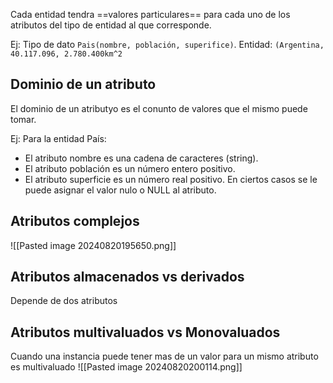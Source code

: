 Cada entidad tendra ==valores particulares== para cada uno de los atributos del tipo de entidad al que corresponde.

Ej: Tipo de dato `Pais(nombre, población, superifice)`. Entidad: `(Argentina, 40.117.096, 2.780.400km^2`

## Dominio de un atributo
El dominio de un atributyo es el conunto de valores que el mismo puede tomar.

Ej: 
Para la entidad País: 
- El atributo nombre es una cadena de caracteres (string). 
- El atributo población es un número entero positivo. 
- El atributo superficie es un número real positivo.
En ciertos casos se le puede asignar el valor nulo o NULL al atributo.

## Atributos complejos 
![[Pasted image 20240820195650.png]]
## Atributos almacenados vs derivados
Depende de dos atributos 

## Atributos multivaluados vs Monovaluados
Cuando una instancia puede tener mas de un valor para un mismo atributo es multivaluado 
![[Pasted image 20240820200114.png]]